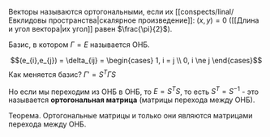 Векторы называются ортогональными, если их [[conspects/linal/Евклидовы пространства|скалярное произведение]]: $(x, y) = 0$ ([[Длина и угол вектора|их угол]] равен $\frac{\pi}{2}$).

Базис, в котором $\Gamma = E$ называется ОНБ.

$$(e_{i},e_{j}) = \delta_{ij} = \begin{cases}
1, i = j \\
0, i \ne j
\end{cases}$$
Как меняется базис? $\Gamma' = S^{T}\Gamma S$

Но если мы переходим из ОНБ в ОНБ, то $E = S^{T}S$, то есть $S^{T} = S^{-1}$ - это называется **ортогональная матрица** (матрицы перехода между ОНБ).

Теорема. Ортогональные матрицы и только они являются матрицами перехода между ОНБ.



